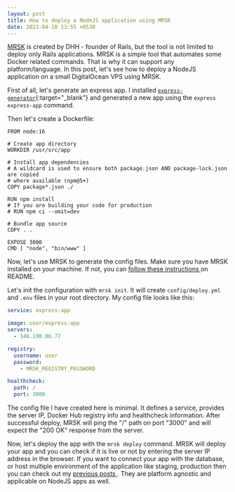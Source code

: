 ```yaml
---
layout: post
title: How to deploy a NodeJS application using MRSK
date: 2023-04-10 13:55 +0530
---
```

[MRSK](https://mrsk.dev) is created by DHH - founder of Rails, but the tool is not limited to deploy only Rails applications. MRSK is a simple tool that automates some Docker related commands. That is why it can support any platform/language. In this post, let's see how to deploy a NodeJS application on a small DigitalOcean VPS using MRSK.

First of all, let's generate an express app. I installed [`express-generator`](https://expressjs.com/en/starter/generator.html){:target="_blank"} and generated a new app using the `express express-app` command.

Then let's create a Dockerfile:
```
FROM node:16

# Create app directory
WORKDIR /usr/src/app

# Install app dependencies
# A wildcard is used to ensure both package.json AND package-lock.json are copied
# where available (npm@5+)
COPY package*.json ./

RUN npm install
# If you are building your code for production
# RUN npm ci --omit=dev

# Bundle app source
COPY . .

EXPOSE 3000
CMD [ "node", "bin/www" ]
```

Now, let's use MRSK to generate the config files. Make sure you have MRSK installed on your machine. If not, you can [ follow these instructions ](https://github.com/mrsked/mrsk#installation) on README.

Let's init the configuration with `mrsk init`. It will create `config/deploy.yml` and `.env` files in your root directory. My config file looks like this:

```yml
service: express-app

image: user/express-app
servers:
  - 146.190.86.77

registry:
  username: user
  password:
    - MRSK_REGISTRY_PASSWORD

healthcheck:
  path: /
  port: 3000
```

The config file I have created here is minimal. It defines a service, provides the server IP, Docker Hub registry info and healthcheck information. After successful deploy, MRSK will ping the "/" path on port "3000" and will expect the "200 OK" response from the server.

Now, let's deploy the app with the `mrsk deploy` command. MRSK will deploy your app and you can check if it is live or not by entering the server IP address in the browser. If you want to connect your app with the database, or host multiple environment of the application like staging, production then you can check out my [ previous posts ](https://www.kartikey.dev/tag/mrsk/). They are platform agnostic and applicable on NodeJS apps as well.
